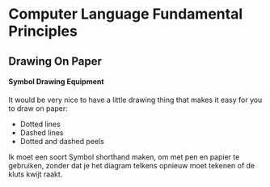 ﻿Computer Language Fundamental Principles
========================================

## Drawing On Paper

#### Symbol Drawing Equipment

It would be very nice to have a little drawing thing that makes it easy for you to draw on paper:

- Dotted lines
- Dashed lines
- Dotted and dashed peels


Ik moet een soort Symbol shorthand maken, om met pen en papier te gebruiken, zonder dat je het diagram telkens opnieuw moet tekenen of de kluts kwijt raakt.

